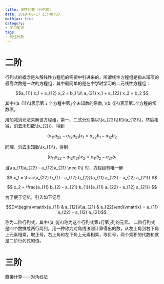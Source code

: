 ```yaml
---
title: 线性代数（行列式）
date: 2019-08-17 13:40:03
mathjax: true
category:
- 学习笔记
tags: 
- 线性代数
---
```


# 二阶
行列式的概念是从解线性方程组的需要中引进来的。所谓线性方程组是指未知项的最高次数是一次的方程组，其中最简单的是在中学时学习的二元线性方程组：

$$a_{11} x_1 + a_{12} x_2 = b_1 \\\\  a_{21} x_1 + a_{22} x_2 = b_2 $$

其中\\(a_{11}\\)表示第 `i` 个方程中第`j`个未知数的系数, \\(b_{i}\\)表示第`i`个方程的常数项。

用加减消元法来解该方程组，第一、二式分别乘以\\(a_{22}\\)和\\(a_{12}\\)，然后相减，消去未知数\\(x_{2}\\)，得到

$$ ( a_{11} a_{22} - a_{12} a_{21} ) x_1 = a_{22} b_{1} - a_{12} b_{2} $$

同理，消去未知数\\(x_{1}\\)，得到

$$ ( a_{11} a_{22} - a_{12} a_{21} ) x_2 = a_{11} b_{2} - a_{21} b_{1} $$

当\\(a_{11}a_{22} - a_{12}a_{21} \neq 0\\) 时，方程组有唯一解

$$ x_1 = \frac{a_{22} b_{1} - a_{12} b_{2}}{a_{11} a_{22} - a_{12} a_{21}} $$

$$ x_2 = \frac{a_{11} b_{2} - a_{21} b_{1}}{a_{11} a_{22} - a_{12} a_{21}} $$

为了便于记忆，引入如下记号

$$D=\begin{vmatrix}a_{11} & a_{12}\\\\a_{21} & a_{22}\end{vmatrix} = a_{11} a_{22} - a_{12} a_{21}$$

称为二阶行列式，其中\\(a_{ij}\\)称为这个行列式第`i`行第`j`列的元素。
二阶行列式是四个数排成两行两列，用一种称为对角线法则计算得出的数，从左上角到右下角上元素相乘，取正号，右上角和左下角上元素相乘，取负号，两个乘积的代数和就是二阶行列式的值。

# 三阶  
直接计算——对角线法